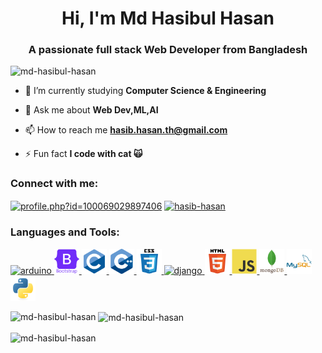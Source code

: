 <h1 align="center">Hi, I'm Md Hasibul Hasan</h1>
<h3 align="center">A passionate full stack Web Developer from Bangladesh</h3>

<p align="left"> <img src="https://komarev.com/ghpvc/?username=md-hasibul-hasan&label=Profile%20views&color=0e75b6&style=flat" alt="md-hasibul-hasan" /> </p>

- 🔭 I’m currently studying **Computer Science & Engineering**

- 💬 Ask me about **Web Dev,ML,AI**

- 📫 How to reach me **hasib.hasan.th@gmail.com**

- ⚡ Fun fact **I code with cat 🙀**

<h3 align="left">Connect with me:</h3>
<p align="left">
<a href="https://fb.com/profile.php?id=100069029897406" target="blank"><img align="center" src="https://raw.githubusercontent.com/rahuldkjain/github-profile-readme-generator/master/src/images/icons/Social/facebook.svg" alt="profile.php?id=100069029897406" height="30" width="40" /></a>
<a href="https://instagram.com/hasib-hasan" target="blank"><img align="center" src="https://raw.githubusercontent.com/rahuldkjain/github-profile-readme-generator/master/src/images/icons/Social/instagram.svg" alt="hasib-hasan" height="30" width="40" /></a>
</p>

<h3 align="left">Languages and Tools:</h3>
<p align="left"> <a href="https://www.arduino.cc/" target="_blank" rel="noreferrer"> <img src="https://cdn.worldvectorlogo.com/logos/arduino-1.svg" alt="arduino" width="40" height="40"/> </a> <a href="https://getbootstrap.com" target="_blank" rel="noreferrer"> <img src="https://raw.githubusercontent.com/devicons/devicon/master/icons/bootstrap/bootstrap-plain-wordmark.svg" alt="bootstrap" width="40" height="40"/> </a> <a href="https://www.cprogramming.com/" target="_blank" rel="noreferrer"> <img src="https://raw.githubusercontent.com/devicons/devicon/master/icons/c/c-original.svg" alt="c" width="40" height="40"/> </a> <a href="https://www.w3schools.com/cpp/" target="_blank" rel="noreferrer"> <img src="https://raw.githubusercontent.com/devicons/devicon/master/icons/cplusplus/cplusplus-original.svg" alt="cplusplus" width="40" height="40"/> </a> <a href="https://www.w3schools.com/css/" target="_blank" rel="noreferrer"> <img src="https://raw.githubusercontent.com/devicons/devicon/master/icons/css3/css3-original-wordmark.svg" alt="css3" width="40" height="40"/> </a> <a href="https://www.djangoproject.com/" target="_blank" rel="noreferrer"> <img src="https://cdn.worldvectorlogo.com/logos/django.svg" alt="django" width="40" height="40"/> </a> <a href="https://www.w3.org/html/" target="_blank" rel="noreferrer"> <img src="https://raw.githubusercontent.com/devicons/devicon/master/icons/html5/html5-original-wordmark.svg" alt="html5" width="40" height="40"/> </a> <a href="https://developer.mozilla.org/en-US/docs/Web/JavaScript" target="_blank" rel="noreferrer"> <img src="https://raw.githubusercontent.com/devicons/devicon/master/icons/javascript/javascript-original.svg" alt="javascript" width="40" height="40"/> </a> <a href="https://www.mongodb.com/" target="_blank" rel="noreferrer"> <img src="https://raw.githubusercontent.com/devicons/devicon/master/icons/mongodb/mongodb-original-wordmark.svg" alt="mongodb" width="40" height="40"/> </a> <a href="https://www.mysql.com/" target="_blank" rel="noreferrer"> <img src="https://raw.githubusercontent.com/devicons/devicon/master/icons/mysql/mysql-original-wordmark.svg" alt="mysql" width="40" height="40"/> </a> <a href="https://www.python.org" target="_blank" rel="noreferrer"> <img src="https://raw.githubusercontent.com/devicons/devicon/master/icons/python/python-original.svg" alt="python" width="40" height="40"/> </a> </p>

<p><img align="left" src="https://github-readme-stats.vercel.app/api/top-langs?username=md-hasibul-hasan&show_icons=true&locale=en&layout=compact" alt="md-hasibul-hasan" /></p>

<p>&nbsp;<img align="center" src="https://github-readme-stats.vercel.app/api?username=md-hasibul-hasan&show_icons=true&locale=en" alt="md-hasibul-hasan" /></p>

<p><img align="center" src="https://github-readme-streak-stats.herokuapp.com/?user=md-hasibul-hasan&" alt="md-hasibul-hasan" /></p>

